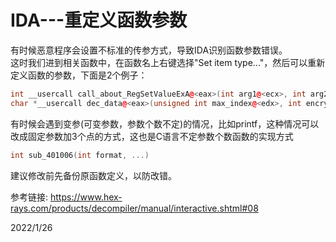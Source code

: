 # IDA---重定义函数参数

有时候恶意程序会设置不标准的传参方式，导致IDA识别函数参数错误。  
这时我们进到相关函数中，在函数名上右键选择"Set item type..."，然后可以重新定义函数的参数，下面是2个例子：  
```cpp
int __usercall call_about_RegSetValueExA@<eax>(int arg1@<ecx>, int arg2, int arg3)
char *__usercall dec_data@<eax>(unsigned int max_index@<edx>, int encrypted_data@<ecx>, int for_xor_bytes, int a4, int want_index)
```

有时候会遇到变参(可变参数，参数个数不定)的情况，比如printf，这种情况可以改成固定参数加3个点的方式，这也是C语言不定参数个数函数的实现方式  
```cpp
int sub_401006(int format, ...)
```

建议修改前先备份原函数定义，以防改错。  


参考链接: https://www.hex-rays.com/products/decompiler/manual/interactive.shtml#08  


2022/1/26  

